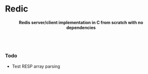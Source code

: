 # Redic

<h4 align="center">Redis server/client implementation in C from scratch with no dependencies</h4>

<br />
<br />

### Todo
- Test RESP array parsing
